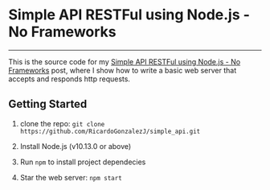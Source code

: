# Simple API RESTFul using Node.js - No Frameworks
_ _ _
This is the source code for my [Simple API RESTFul using Node.js - No Frameworks][blog] post, where I show how to write a basic web server that accepts and responds http requests.

## Getting Started
1. clone the repo:
`git clone https://github.com/RicardoGonzalezJ/simple_api.git`

2. Install Node.js (v10.13.0 or above)

3. Run `npm` to install project dependecies

4. Star the web server:
`npm start`

[blog]: https://cidetys.org.pa/api-restful-node-js/

